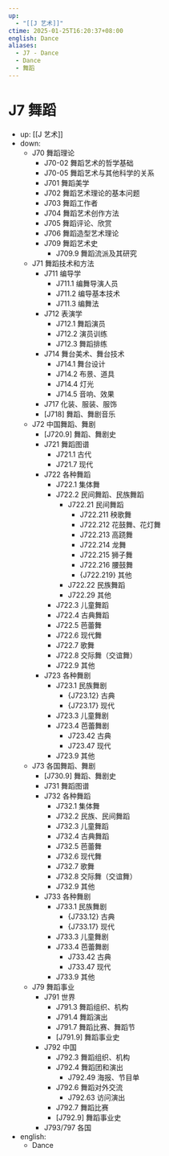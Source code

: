 ```yaml
---
up:
  - "[[J 艺术]]"
ctime: 2025-01-25T16:20:37+08:00
english: Dance
aliases:
  - J7 - Dance
  - Dance
  - 舞蹈
---
```


# J7 舞蹈

- up: [[J 艺术]]
- down:
	- J70 舞蹈理论
		- J70-02 舞蹈艺术的哲学基础
		- J70-05 舞蹈艺术与其他科学的关系
		- J701 舞蹈美学
		- J702 舞蹈艺术理论的基本问题
		- J703 舞蹈工作者
		- J704 舞蹈艺术创作方法
		- J705 舞蹈评论、欣赏
		- J706 舞蹈造型艺术理论
		- J709 舞蹈艺术史
			- J709.9 舞蹈流派及其研究
	- J71 舞蹈技术和方法
		- J711 编导学
			- J711.1 编舞导演人员
			- J711.2 编导基本技术
			- J711.3 编舞法
		- J712 表演学
			- J712.1 舞蹈演员
			- J712.2 演员训练
			- J712.3 舞蹈排练
		- J714 舞台美术、舞台技术
			- J714.1 舞台设计
			- J714.2 布景、道具
			- J714.4 灯光
			- J714.5 音响、效果
		- J717 化装、服装、服饰
		- [J718] 舞蹈、舞剧音乐
	- J72 中国舞蹈、舞剧
		- [J720.9] 舞蹈、舞剧史
		- J721 舞蹈图谱
			- J721.1 古代
			- J721.7 现代
		- J722 各种舞蹈
			- J722.1 集体舞
			- J722.2 民间舞蹈、民族舞蹈
				- J722.21 民间舞蹈
					- J722.211 秧歌舞
					- J722.212 花鼓舞、花灯舞
					- J722.213 高跷舞
					- J722.214 龙舞
					- J722.215 狮子舞
					- J722.216 腰鼓舞
					- {J722.219} 其他
				- J722.22 民族舞蹈
				- J722.29 其他
			- J722.3 儿童舞蹈
			- J722.4 古典舞蹈
			- J722.5 芭蕾舞
			- J722.6 现代舞
			- J722.7 歌舞
			- J722.8 交际舞（交谊舞）
			- J722.9 其他
		- J723 各种舞剧
			- J723.1 民族舞剧
				- {J723.12} 古典
				- {J723.17} 现代
			- J723.3 儿童舞剧
			- J723.4 芭蕾舞剧
				- J723.42 古典
				- J723.47 现代
			- J723.9 其他
	- J73 各国舞蹈、舞剧
		- [J730.9] 舞蹈、舞剧史
		- J731 舞蹈图谱
		- J732 各种舞蹈
			- J732.1 集体舞
			- J732.2 民族、民间舞蹈
			- J732.3 儿童舞蹈
			- J732.4 古典舞蹈
			- J732.5 芭蕾舞
			- J732.6 现代舞
			- J732.7 歌舞
			- J732.8 交际舞（交谊舞）
			- J732.9 其他
		- J733 各种舞剧
			- J733.1 民族舞剧
				- {J733.12} 古典
				- {J733.17} 现代
			- J733.3 儿童舞剧
			- J733.4 芭蕾舞剧
				- J733.42 古典
				- J733.47 现代
			- J733.9 其他
	- J79 舞蹈事业
		- J791 世界
			- J791.3 舞蹈组织、机构
			- J791.4 舞蹈演出
			- J791.7 舞蹈比赛、舞蹈节
			- [J791.9] 舞蹈事业史
		- J792 中国
			- J792.3 舞蹈组织、机构
			- J792.4 舞蹈团和演出
				- J792.49 海报、节目单
			- J792.6 舞蹈对外交流
				- J792.63 访问演出
			- J792.7 舞蹈比赛
			- [J792.9] 舞蹈事业史
		- J793/797 各国
- english:
	- Dance
